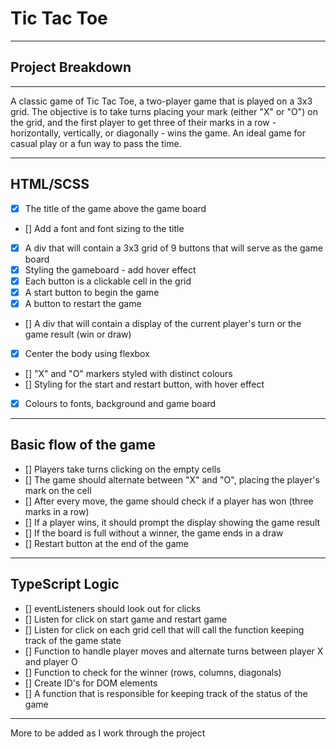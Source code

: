 # Tic Tac Toe

---

## Project Breakdown

---

A classic game of Tic Tac Toe, a two-player game that is played on a 3x3 grid. The objective is to take turns placing your mark (either "X" or "O") on the grid, and the first player to get three of their marks in a row - horizontally, vertically, or diagonally - wins the game. An ideal game for casual play or a fun way to pass the time.

---

## HTML/SCSS

-   [x] The title of the game above the game board
-   [] Add a font and font sizing to the title
-   [x] A div that will contain a 3x3 grid of 9 buttons that will serve as the game board
-   [x] Styling the gameboard - add hover effect
-   [x] Each button is a clickable cell in the grid
-   [x] A start button to begin the game
-   [x] A button to restart the game
-   [] A div that will contain a display of the current player's turn or the game result (win or draw)
-   [x] Center the body using flexbox
-   [] "X" and "O" markers styled with distinct colours
-   [] Styling for the start and restart button, with hover effect
-   [x] Colours to fonts, background and game board

---

## Basic flow of the game

-   [] Players take turns clicking on the empty cells
-   [] The game should alternate between "X" and "O", placing the player's mark on the cell
-   [] After every move, the game should check if a player has won (three marks in a row)
-   [] If a player wins, it should prompt the display showing the game result
-   [] If the board is full without a winner, the game ends in a draw
-   [] Restart button at the end of the game

---

## TypeScript Logic

-   [] eventListeners should look out for clicks
-   [] Listen for click on start game and restart game
-   [] Listen for click on each grid cell that will call the function keeping track of the game state
-   [] Function to handle player moves and alternate turns between player X and player O
-   [] Function to check for the winner (rows, columns, diagonals)
-   [] Create ID's for DOM elements
-   [] A function that is responsible for keeping track of the status of the game

---

More to be added as I work through the project
